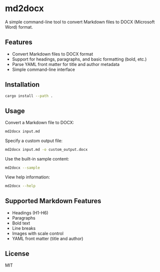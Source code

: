 # md2docx

A simple command-line tool to convert Markdown files to DOCX (Microsoft Word) format.

## Features

- Convert Markdown files to DOCX format
- Support for headings, paragraphs, and basic formatting (bold, etc.)
- Parse YAML front matter for title and author metadata
- Simple command-line interface

## Installation

```bash
cargo install --path .
```

## Usage

Convert a Markdown file to DOCX:

```bash
md2docx input.md
```

Specify a custom output file:

```bash
md2docx input.md -o custom_output.docx
```

Use the built-in sample content:

```bash
md2docx --sample
```

View help information:

```bash
md2docx --help
```

## Supported Markdown Features

- Headings (H1-H6)
- Paragraphs
- Bold text
- Line breaks
- Images with scale control
- YAML front matter (title and author)

## License

MIT